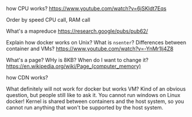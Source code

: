 how CPU works?
https://www.youtube.com/watch?v=6jSKldt7Eqs

Order by speed CPU call, RAM call

What's a mapreduce https://research.google/pubs/pub62/

Explain how docker works on Unix? What is `nsenter`? Differences between container and VMs?
https://www.youtube.com/watch?v=-YnMr1lj4Z8


What's a page? WHy is 8KB? When do I want to change it?
https://en.wikipedia.org/wiki/Page_(computer_memory)

how CDN works?

What definitely will not work for docker but works VM?
Kind of an obvious question, but people still like to ask it. You cannot run windows on Linux docker! 
Kernel is shared between containers and the host system, so you cannot run anything that won't be supported 
by the host system.   
